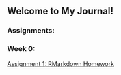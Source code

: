 ## Welcome to My Journal!

### Assignments:

### Week 0:

[Assignment 1: RMarkdown Homework](https://github.com/pjournal/mef05-nejatugurakin/blob/gh-pages/Assignment_1.html)

